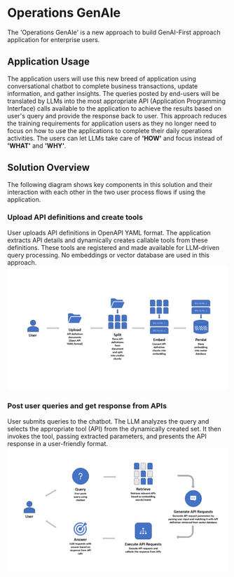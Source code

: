 # Operations GenAIe
The 'Operations GenAIe' is a new approach to build GenAI-First approach application for enterprise users.

## Application Usage
The application users will use this new breed of application using conversational chatbot to complete business transactions, update information, and gather insights. The queries posted by end-users will be translated by LLMs into the most appropriate API (Application Programming Interface) calls available to the application to achieve the results based on user's query and provide the response back to user. This approach reduces the training requirements for application users as they no longer need to focus on how to use the applications to complete their daily operations activities. The users can let LLMs take care of **'HOW'** and focus instead of **'WHAT'** and **'WHY'**.

## Solution Overview
The following diagram shows key components in this solution and their interaction with each other in the two user process flows if using the application.

### Upload API definitions and create tools
User uploads API definitions in OpenAPI YAML format. The application extracts API details and dynamically creates callable tools from these definitions. These tools are registered and made available for LLM-driven query processing. No embeddings or vector database are used in this approach.
<img src="images/Upload_API_Definition_and_Index.png"/>

### Post user queries and get response from APIs
User submits queries to the chatbot. The LLM analyzes the query and selects the appropriate tool (API) from the dynamically created set. It then invokes the tool, passing extracted parameters, and presents the API response in a user-friendly format.
<img src="images/Post_Query.png"/>
